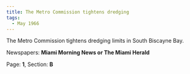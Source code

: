 ```yaml
---  
title: The Metro Commission tightens dredging  
tags:  
  - May 1966  
---  
```

  
The Metro Commission tightens dredging limits in South Biscayne Bay.  
  
Newspapers: **Miami Morning News or The Miami Herald**  
  
Page: **1**, Section: **B** 
